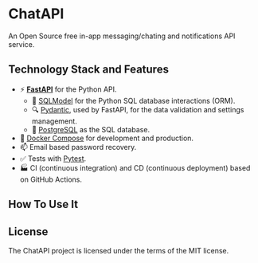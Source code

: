 # ChatAPI
An Open Source free in-app messaging/chating and notifications API service.

## Technology Stack and Features

- ⚡ [**FastAPI**](https://fastapi.tiangolo.com) for the Python  API.
    - 🧰 [SQLModel](https://sqlmodel.tiangolo.com) for the Python SQL database interactions (ORM).
    - 🔍 [Pydantic](https://docs.pydantic.dev), used by FastAPI, for the data validation and settings management.
    - 💾 [PostgreSQL](https://www.postgresql.org) as the SQL database.
- 🐋 [Docker Compose](https://www.docker.com) for development and production.
- 📫 Email based password recovery.
- ✅ Tests with [Pytest](https://pytest.org).
- 🏭 CI (continuous integration) and CD (continuous deployment) based on GitHub Actions.



## How To Use It

## License

The ChatAPI project is licensed under the terms of the MIT license.
